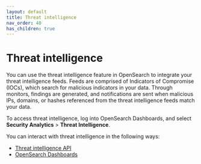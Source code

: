 ```yaml
---
layout: default
title: Threat intelligence
nav_order: 40
has_children: true
---
```


# Threat intelligence

You can use the threat intelligence feature in OpenSearch to integrate your threat intelligence feeds. Feeds are comprised of Indicators of Compromise (IOCs), which search for malicious indicators in your data. Through monitors, findings are generated, and notifications are sent when malicious IPs, domains, or hashes referenced from the threat intelligence feeds match your data.

To access threat intelligence, log into OpenSearch Dashboards, and select **Security Analytics** > **Threat Intelligence**.

You can interact with threat intelligence in the following ways:

- [Threat intelligence API]({{site.url}}{{site.baseurl}}/security-analytics/threat-intelligence/api/threat-intel-api/)
- [OpenSearch Dashboards]({{site.url}}{{site.baseurl}}/security-analytics/threat-intelligence/getting-started/)